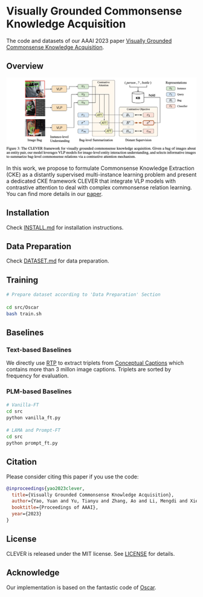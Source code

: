 # Visually Grounded Commonsense Knowledge Acquisition

The code and datasets of our AAAI 2023 paper [Visually Grounded Commonsense Knowledge Acquisition](https://not_available_yet).

## Overview

![CLEVER Framework](figs/framework.jpg)

In this work, we propose to formulate Commonsense Knowledge Extraction (CKE) as a distantly supervised multi-instance learning problem and present a dedicated CKE framework CLEVER that integrate VLP models with contrastive attention to deal with complex commonsense relation learning. You can find more details in our [paper](https://not_available_yet).


## Installation

Check [INSTALL.md](INSTALL.md) for installation instructions.

## Data Preparation

Check [DATASET.md](DATASET.md) for data preparation.

## Training

```sh
# Prepare dataset according to 'Data Preparation' Section

cd src/Oscar
bash train.sh
```

## Baselines

### Text-based Baselines

We directly use [RTP](https://nlp.stanford.edu/software/scenegraph-parser.shtml) to extract triplets from [Conceptual Captions](https://github.com/google-research-datasets/conceptual-captions) which contains more than 3 millon image captions. Triplets are sorted by frequency for evaluation.

### PLM-based Baselines

```sh
# Vanilla-FT
cd src
python vanilla_ft.py

# LAMA and Prompt-FT
cd src
python prompt_ft.py
```

## Citation

Please consider citing this paper if you use the code:

```bib
@inproceedings{yao2023clever,
  title={Visually Grounded Commonsense Knowledge Acquisition},
  author={Yao, Yuan and Yu, Tianyu and Zhang, Ao and Li, Mengdi and Xie, Ruobing and Weber, Cornelius and Liu, Zhiyuan and Zheng, Haitao and Wermter, Stefan and Chua, Tat-Seng and Sun, Maosong},
  booktitle={Proceedings of AAAI},
  year={2023}
}
```

## License

CLEVER is released under the MIT license. See [LICENSE](LICENSE) for details.

## Acknowledge

Our implementation is based on the fantastic code of [Oscar](https://github.com/microsoft/Oscar).
